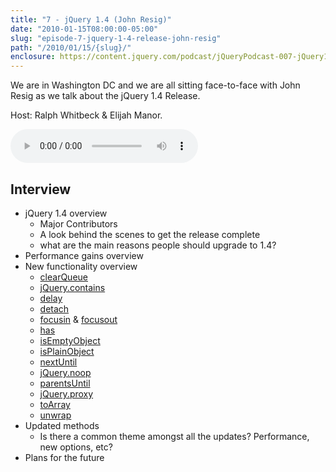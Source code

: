 ```yaml
---
title: "7 - jQuery 1.4 (John Resig)"
date: "2010-01-15T08:00:00-05:00"
slug: "episode-7-jquery-1-4-release-john-resig"
path: "/2010/01/15/{slug}/"
enclosure: https://content.jquery.com/podcast/jQueryPodcast-007-jQuery14.mp3
---
```

We are in Washington DC and we are all sitting face-to-face with John Resig as we talk about the jQuery 1.4 Release.

Host: Ralph Whitbeck &amp; Elijah Manor.

<audio src="https://content.jquery.com/podcast/jQueryPodcast-007-jQuery14.mp3" controls=""></audio>

## Interview

* jQuery 1.4 overview
  * Major Contributors
  * A look behind the scenes to get the release complete
  * what are the main reasons people should upgrade to 1.4?
* Performance gains overview
* New functionality overview
  * [clearQueue](http://api.jquery.com/clearQueue/)
  * [jQuery.contains](http://api.jquery.com/jQuery.contains/)
  * [delay](http://api.jquery.com/delay/)
  * [detach](http://api.jquery.com/detach/)
  * [focusin](http://api.jquery.com/focusin/) & [focusout](http://api.jquery.com/focusout)
  * [has](http://api.jquery.com/has/)
  * [isEmptyObject](http://api.jquery.com/jQuery.isEmptyObject/)
  * [isPlainObject](http://api.jquery.com/jQuery.isPlainObject/)
  * [nextUntil](http://api.jquery.com/nextUntil/)
  * [jQuery.noop](http://api.jquery.com/jQuery.noop/)
  * [parentsUntil](http://api.jquery.com/parentsUntil/)
  * [jQuery.proxy](http://api.jquery.com/jQuery.proxy/)
  * [toArray](http://api.jquery.com/toArray/)
  * [unwrap](http://api.jquery.com/unwrap/)
* Updated methods
  * Is there a common theme amongst all the updates? Performance, new options, etc?
* Plans for the future


